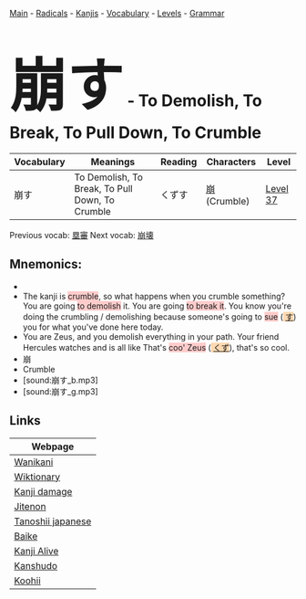 <style> bigfont {font-size: 100px}</style>
[Main](../README.md) -
[Radicals](../radicals.md) -
[Kanjis](../kanjis.md) -
[Vocabulary](../vocabulary.md) -
[Levels](../levels.md) -
[Grammar](../grammar.md)
# <bigfont> 崩す</bigfont> - To Demolish, To Break, To Pull Down, To Crumble 

| Vocabulary | Meanings | Reading | Characters | Level |
| --- | --- | --- | --- | --- |
| 崩す | To Demolish, To Break, To Pull Down, To Crumble | くずす |  [崩](../kanjis/崩.md) (Crumble) | [Level 37](../levels/wk_level37.md) |

Previous vocab: [塁審](塁審.md) Next vocab: [崩壊](崩壊.md) 

## Mnemonics:

* 
* The kanji is <span style="background-color:#ffcccb"> crumble</span>, so what happens when you crumble something? You are going <span style="background-color:#ffcccb"> to demolish</span> it. You are going <span style="background-color:#ffcccb"> to break it</span>. You know you're doing the crumbling / demolishing because someone's going to <span style="background-color:#ffcccb"> sue</span> (<span style="background-color:#fed8b1"> [す](https://jisho.org/search/す)</span>) you for what you've done here today.
* You are Zeus, and you demolish everything in your path. Your friend Hercules watches and is all like That's <span style="background-color:#ffcccb"> coo' Zeus</span> (<span style="background-color:#fed8b1"> [くず](https://jisho.org/search/くず)</span>), that's so cool.
* 崩
* Crumble
* [sound:崩す_b.mp3]
* [sound:崩す_g.mp3]


## Links 

| Webpage |
| --- |
| [Wanikani          ](https://www.wanikani.com/kanji/崩す) |
| [Wiktionary        ](https://en.wiktionary.org/wiki/崩す) |
| [Kanji damage      ](http://www.kanjidamage.com/kanji/search?utf8=✓&q=崩す) |
| [Jitenon           ](https://jitenon.com/kanji/崩す) |
| [Tanoshii japanese ](https://www.tanoshiijapanese.com/dictionary/kanji.cfm?k=崩す) |
| [Baike             ](https://baike.baidu.com/item/崩す) |
| [Kanji Alive       ](https://app.kanjialive.com/崩す) |
| [Kanshudo          ](https://www.kanshudo.com/searchmn?q=崩す) |
| [Koohii            ](https://kanji.koohii.com/study/kanji/崩す) |
